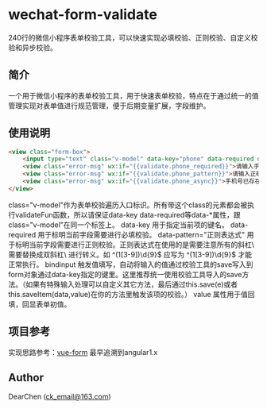 wechat-form-validate
======================

240行的微信小程序表单校验工具，可以快速实现必填校验、正则校验、自定义校验和异步校验。

简介
--------

一个用于微信小程序的表单校验工具，用于快速表单校验，特点在于通过统一的值管理实现对表单值进行规范管理，便于后期变量扩展，字段维护。

使用说明
--------

```html
<view class="form-box">
    <input type="text" class="v-model" data-key="phone" data-required data-pattern="^(1[3-9])\\d{9}$" bindinput="save" data-async="asyncPhoneCheckFun" placeholder='手机号（必填）' value="{{form.phone}}"/>
    <view class="error-msg" wx:if="{{validate.phone_required}}">请输入手机号</view>
    <view class="error-msg" wx:if="{{validate.phone_pattern}}">请输入正确的手机号</view>
    <view class="error-msg" wx:if="{{validate.phone_async}}">手机号已存在不可重复使用</view>
</view>
```
class="v-model"作为表单校验遍历入口标识。所有带这个class的元素都会被执行validateFun函数，所以请保证data-key data-required等data-*属性，跟class="v-model"在同一个标签上。
data-key 用于指定当前项的键名。
data-required 用于标明当前字段需要进行必填校验。
data-pattern="正则表达式" 用于标明当前字段需要进行正则校验。正则表达式在使用的是需要注意所有的斜杠\ 需要替换成双斜杠\\ 进行转义。如 ^(1[3-9])\d{9}$ 应写为 ^(1[3-9])\\d{9}$ 才能正常执行。
bindinput 触发值填写，自动将输入的值通过校验工具的save写入到form对象通过data-key指定的键里。这里推荐统一使用校验工具导入的save方法。（如果有特殊输入处理可以自定义其它方法，最后通过this.save(e)或者this.saveItem(data,value)在你的方法里触发该项的校验。）
value 属性用于值回填，回显表单初值。

项目参考
--------

实现思路参考：[vue-form](https://github.com/fergaldoyle/vue-form) 最早追溯到angular1.x

Author
------

DearChen (ck_email@163.com)
